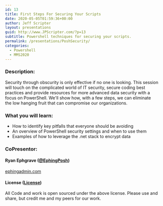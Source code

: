 ```yaml
---
id: 13
title: First Steps For Securing Your Scripts 
date: 2020-05-05T01:59:36+00:00
author: Jeff Scripter
layout: presentations
guid: http://www.JPScripter.com/?p=13
subtitle: Powershell techniques for securing your scripts.
permalink: /presentations/PoshSecurity/
categories:
  - Powershell
  - MMS2020
---
```


### Description:
Security through obscurity is only effective if no one is looking. This session will touch on the complicated world of IT security, secure coding best practices and provide resources for more advanced data security with a focus on PowerShell. We'll show how, with a few steps, we can eliminate the low hanging fruit that can compromise our organizations.

### What you will learn:
* How to identify key pitfalls that everyone should be avoiding
* An overview of PowerShell security settings and when to use them
* Examples of how to leverage the .net stack to encrypt data


### CoPresentor:

#### Ryan Ephgrave ([@EphingPosh](https://www.twitter.com/EphingPosh))
[ephingadmin.com](https://www.ephingadmin.com)

<!--
#### Presentation:

   [Pester Practically Perfect PowerShell](/assets/presentations/PoshSecurity.pdf)

-->

#### License ([License](/assets/presentations/License))
All Code and work is open sourced under the above license. Please use and share, but credit me and my peers for our work.